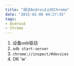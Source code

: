 ```yaml
---
title: "调试Android上的Chrome"
date: "2015-01-06 04:27:35"
tags:
- Android
- Chrome
---
```

1. 设备usb驱动
2. `adb start-server`
3. `chrome://inspect/#devices`
4. OK 'w'